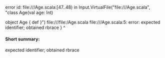 error id: file://<WORKSPACE>/Age.scala:[47..48) in Input.VirtualFile("file://<WORKSPACE>/Age.scala", "class Age(val age: Int)

object Age {
    def 
}")
file://<WORKSPACE>/file:<WORKSPACE>/Age.scala
file://<WORKSPACE>/Age.scala:5: error: expected identifier; obtained rbrace
}
^
#### Short summary: 

expected identifier; obtained rbrace